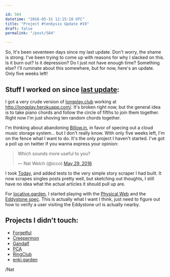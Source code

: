 ```yaml
---

id: 584
datetime: "2016-05-31 12:15:18 UTC"
title: "Project #tenbysix Update #19"
draft: false
permalink: "/post/584"

---
```


So, It's been seventeen days since my last update. Don't worry, the shame is strong. I've been trying to come up with reasons for why I slacked on this. Is it burn out? Is it depression? Do I just not have enough time? Something else? I'll ruminate about this somewhere, but for now, here's an update. Only five weeks left!

## Stuff I worked on since [last update](https://writing.natwelch.com/post/582):

I got a very crude version of [longplay.club](https://github.com/icco/longplay.club) working at http://longplay.herokuapp.com/. It's broken right now, but the general idea is to take piano chords and follow the circle of fifths to join them together. Right now I'm just shoving ten random chords together.

I'm thinking about abandoning [Billow.in](https://github.com/icco/billowin), in favor of specing out a cloud music storage system... but I don't really know. With only five weeks left, I'm on the fence what I want to do. It's the only project I haven't started. I've got a poll up on twitter if you wanna express your opinion:

<blockquote class="twitter-tweet" data-lang="en"><p lang="en" dir="ltr">Which sounds more useful to you?</p>&mdash; Nat Welch (@icco) <a href="https://twitter.com/icco/status/737035822382338049">May 29, 2016</a></blockquote>

I took [Today](https://github.com/icco/today), and added tests to the very simple story scraper I had built. It now scrapes singles posts pretty well, but sketching out thoughts, I still have no idea what the actual articles it should pull up are.

For [locative.garden](https://github.com/icco/locative.garden), I started playing with the [Physical Web](https://google.github.io/physical-web/) and the [Eddystone spec](https://developers.google.com/beacons/). This is actually what I want I think, just need to figure out how to verify a user visiting the Eddystone url is actually nearby.

## Projects I didn't touch:

 - [Forgetful](https://github.com/icco/forgetful)
 - [Creepermon](https://github.com/icco/creepermon)
 - [Gandalf](https://github.com/icco/gandalf)
 - [PCA](https://github.com/icco/pca)
 - [RingClub](https://github.com/icco/ringclub)
 - [enki.garden](https://github.com/icco/enki.garden)

/Nat


